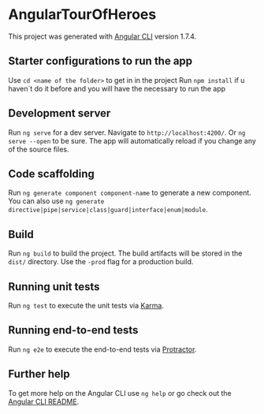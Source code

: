 # AngularTourOfHeroes

This project was generated with [Angular CLI](https://github.com/angular/angular-cli) version 1.7.4.

## Starter configurations to run the app
Use `cd <name of the folder>` to get in in the project
Run `npm install` if u haven´t do it before and you will have the
necessary to run the app

## Development server

Run `ng serve` for a dev server. Navigate to `http://localhost:4200/`.
Or `ng serve --open` to be sure.
The app will automatically reload if you change any of the source files.

## Code scaffolding

Run `ng generate component component-name` to generate a new component. You can also use `ng generate directive|pipe|service|class|guard|interface|enum|module`.

## Build

Run `ng build` to build the project. The build artifacts will be stored in the `dist/` directory. Use the `-prod` flag for a production build.

## Running unit tests

Run `ng test` to execute the unit tests via [Karma](https://karma-runner.github.io).

## Running end-to-end tests

Run `ng e2e` to execute the end-to-end tests via [Protractor](http://www.protractortest.org/).

## Further help

To get more help on the Angular CLI use `ng help` or go check out the [Angular CLI README](https://github.com/angular/angular-cli/blob/master/README.md).
